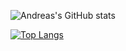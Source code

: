 ![Andreas's GitHub stats](https://github-readme-stats.vercel.app/api?username=afritzler&count_private=true&show_icons=true)

[![Top Langs](https://github-readme-stats.vercel.app/api/top-langs/?username=afritzler&hide=javascript,html,css&layout=compact&langs_count=20)](https://github.com/anuraghazra/github-readme-stats)


<!--
**afritzler/afritzler** is a ✨ _special_ ✨ repository because its `README.md` (this file) appears on your GitHub profile.

Here are some ideas to get you started:

- 🔭 I’m currently working on ...
- 🌱 I’m currently learning ...
- 👯 I’m looking to collaborate on ...
- 🤔 I’m looking for help with ...
- 💬 Ask me about ...
- 📫 How to reach me: ...
- 😄 Pronouns: ...
- ⚡ Fun fact: ...
-->
